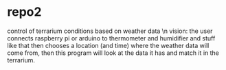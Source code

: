 # repo2
control of terrarium conditions based on weather data \n
vision: the user connects raspberry pi or arduino to thermometer and humidifier and stuff like that then chooses a location (and time) where the weather data will come from, then this program will look at the data it has and match it in the terrarium. 
